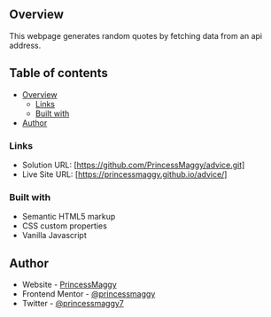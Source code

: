 ## Overview

This webpage generates random quotes by fetching data from an api address.

## Table of contents

- [Overview](#overview)
  - [Links](#links)
  - [Built with](#built-with)
- [Author](#author)

### Links

- Solution URL: [https://github.com/PrincessMaggy/advice.git]
- Live Site URL: [https://princessmaggy.github.io/advice/]

### Built with

- Semantic HTML5 markup
- CSS custom properties
- Vanilla Javascript

## Author

- Website - [PrincessMaggy](https://princessmaggy.github.io/My-Portfolio/)
- Frontend Mentor - [@princessmaggy](https://www.frontendmentor.io/profile/princessmaggy)
- Twitter - [@princessmaggy7](https://www.twitter.com/princessmaggy7)
